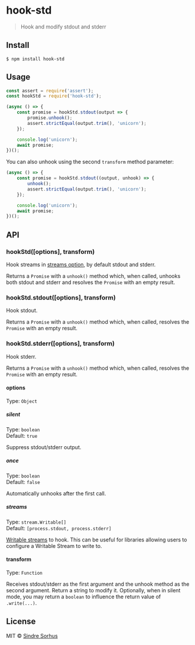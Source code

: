 # hook-std

> Hook and modify stdout and stderr


## Install

```
$ npm install hook-std
```


## Usage

```js
const assert = require('assert');
const hookStd = require('hook-std');

(async () => {
	const promise = hookStd.stdout(output => {
		promise.unhook();
		assert.strictEqual(output.trim(), 'unicorn');
	});

	console.log('unicorn');
	await promise;
})();
```

You can also unhook using the second `transform` method parameter:

```js
(async () => {
	const promise = hookStd.stdout((output, unhook) => {
		unhook();
		assert.strictEqual(output.trim(), 'unicorn');
	});

	console.log('unicorn');
	await promise;
})();
```


## API

### hookStd([options], transform)

Hook streams in [streams option](#streams), by default stdout and stderr.

Returns a `Promise` with a `unhook()` method which, when called, unhooks both stdout and stderr and resolves the `Promise` with an empty result.

### hookStd.stdout([options], transform)

Hook stdout.

Returns a `Promise` with a `unhook()` method which, when called, resolves the `Promise` with an empty result.

### hookStd.stderr([options], transform)

Hook stderr.

Returns a `Promise` with a `unhook()` method which, when called, resolves the `Promise` with an empty result.

#### options

Type: `Object`

##### silent

Type: `boolean`<br>
Default: `true`

Suppress stdout/stderr output.

##### once

Type: `boolean`<br>
Default: `false`

Automatically unhooks after the first call.

##### streams

Type: `stream.Writable[]`<br>
Default: `[process.stdout, process.stderr]`

[Writable streams](https://nodejs.org/api/stream.html#stream_writable_streams) to hook. This can be useful for libraries allowing users to configure a Writable Stream to write to.

#### transform

Type: `Function`

Receives stdout/stderr as the first argument and the unhook method as the second argument. Return a string to modify it. Optionally, when in silent mode, you may return a `boolean` to influence the return value of `.write(...)`.


## License

MIT © [Sindre Sorhus](https://sindresorhus.com)

